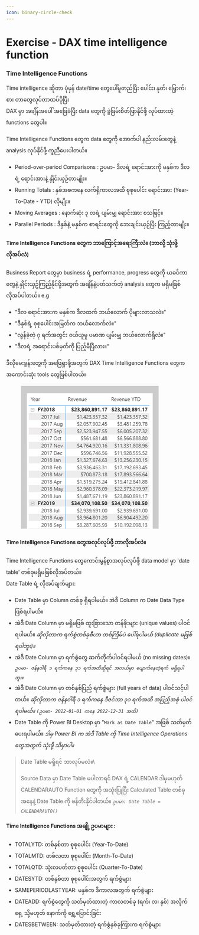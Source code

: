 ```yaml
---
icon: binary-circle-check
---
```


# Exercise - DAX time intelligence function

### Time Intelligence Functions

Time intelligence ဆိုတာ ပုံမှန် date/time တွေပေါ်မူတည်ပြီး ပေါင်း၊ နုတ်၊ မြှောက်၊ စား တာတွေလုပ်တာထပ်ပိုပြီး
\
DAX မှာ အချိန်အပေါ် အခြေခံပြီး data တွေကို ခွဲခြမ်းစိတ်ဖြာနိုင်ဖို့ လုပ်ထားတဲ့ functions တွေပါ။

Time Intelligence Functions တွေက data တွေကို အောက်ပါ နည်းလမ်းတွေနဲ့ analysis လုပ်နိုင်ဖို့ ကူညီပေးပါတယ်။

* Period-over-period Comparisons : ဥပမာ- ဒီလရဲ့ ရောင်းအားကို မနှစ်က ဒီလရဲ့ ရောင်းအားနဲ့ နှိုင်းယှဉ်တာမျိုး။
* Running Totals : နှစ်အစကနေ လက်ရှိကာလအထိ စုစုပေါင်း ရောင်းအား (Year-To-Date - YTD) လိုမျိုး။
* Moving Averages : နောက်ဆုံး ၃ လရဲ့ ပျမ်းမျှ ရောင်းအား စသဖြင့်။
* Parallel Periods : ဒီနှစ်နဲ့ မနှစ်က စာရင်းတွေကို ဘေးချင်းယှဉ်ပြီး ကြည့်တာမျိုး။

#### Time Intelligence Functions တွေက ဘာကြောင့်အရေးကြီးလဲ။ (ဘာလို့ သုံးဖို့လိုအပ်လဲ)

Business Report တွေမှာ business ရဲ့ performance, progress တွေကို ယခင်ကာတွေနဲ့ နှိုင်းယှဥ်ကြည့်နိုင်ဖို့အတွက် အချိန်နဲ့ပတ်သက်တဲ့ analysis တွေက မရှိမဖြစ်လိုအပ်ပါတယ်။ e.g

* "ဒီလ ရောင်းအားက မနှစ်က ဒီလထက် ဘယ်လောက် ပိုများလာသလဲ။"
* "ဒီနှစ်ရဲ့ စုစုပေါင်းအမြတ်က ဘယ်လောက်လဲ။"
* "လွန်ခဲ့တဲ့ ၇ ရက်အတွင်း ဝယ်ယူမှု ပမာဏ ပျမ်းမျှ ဘယ်လောက်ရှိလဲ။"
* "ဒီလရဲ့ အရောင်းပစ်မှတ်ကို ပြည့်မီပြီလား။"

ဒီလိုမေးခွန်းတွေကို အဖြေရှာဖို့အတွက် DAX Time Intelligence Functions တွေက အကောင်းဆုံး tools တွေဖြစ်ပါတယ်။

<figure><img src="../.gitbook/assets/image (2).png" alt=""><figcaption></figcaption></figure>

#### Time Intelligence Functions တွေအလုပ်လုပ်ဖို့ ဘာလိုအပ်လဲ။

Time Intelligence Functions တွေကောင်းမွန်စွာအလုပ်လုပ်ဖို့ data model မှာ 'date table' တစ်ခုမရှိမဖြစ်လိုအပ်တယ်။
\
Date Table ရဲ့ လိုအပ်ချက်များ:

* Date Table မှာ Column တစ်ခု ရှိရပါမယ်။ အဲဒီ Column က Date Data Type ဖြစ်ရပါမယ်။
* အဲဒီ Date Column မှာ မရှိမဖြစ် ထူးခြားသော တန်ဖိုးများ (unique values) ပါဝင်ရပါမယ်။ _ဆိုလိုတာက ရက်စွဲတစ်ခုစီဟာ တစ်ကြိမ်ပဲ ပေါ်ရပါမယ် (duplicate မဖြစ်ရပါဘူး)။_
* အဲဒီ Date Column မှာ ရက်စွဲတွေ ဆက်တိုက်ပါဝင်ရပါမယ် (no missing dates)။ _`ဥပမာ- ဇန်နဝါရီ ၁ ရက်ကနေ ၃၁ ရက်အထိဆိုရင် အလယ်မှာ ပျောက်နေတဲ့ရက် မရှိရပါဘူး။`_
* အဲဒီ Date Column မှာ တစ်နှစ်ပြည့် ရက်စွဲများ (full years of data) ပါဝင်သင့်ပါတယ်။ _ဆိုလိုတာက ဇန်နဝါရီ ၁ ရက်ကနေ ဒီဇင်ဘာ ၃၁ ရက်အထိ အပြည့်အစုံ ပါဝင်ရပါမယ်။ `(ဥပမာ- 2022-01-01 ကနေ 2022-12-31 အထိ)`_
* Date Table ကို Power BI Desktop မှာ "`Mark as Date Table`" အဖြစ် သတ်မှတ်ပေးရပါမယ်။ _ဒါမှ Power BI က အဲဒီ Table ကို Time Intelligence Operations တွေအတွက် သုံးဖို့ သိမှာပါ။_

> Date Table မရှိရင် ဘာလုပ်မလဲ။\
>
>
> Source Data မှာ Date Table မပါလာရင် DAX ရဲ့ CALENDAR ဒါမှမဟုတ် CALENDARAUTO Function တွေကို အသုံးပြုပြီး Calculated Table တစ်ခုအနေနဲ့ Date Table ကို ဖန်တီးနိုင်ပါတယ်။ _`ဥပမာ: Date Table = CALENDARAUTO()`_

#### &#x20;Time Intelligence Functions အချို့ ဥပမာများ :

* TOTALYTD: တစ်နှစ်တာ စုစုပေါင်း (Year-To-Date)
* TOTALMTD: တစ်လတာ စုစုပေါင်း (Month-To-Date)
* TOTALQTD: သုံးလပတ်တာ စုစုပေါင်း (Quarter-To-Date)
* DATESYTD: တစ်နှစ်တာ စုစုပေါင်းအတွက် ရက်စွဲများ
* SAMEPERIODLASTYEAR: မနှစ်က ဒီကာလအတွက် ရက်စွဲများ
* DATEADD: ရက်စွဲတွေကို သတ်မှတ်ထားတဲ့ ကာလတစ်ခု (ရက်၊ လ၊ နှစ်) အလိုက် ရှေ့ သို့မဟုတ် နောက်ကို ရွှေ့ပြောင်းခြင်း
* DATESBETWEEN: သတ်မှတ်ထားတဲ့ ရက်စွဲနှစ်ခုကြားက ရက်စွဲများ
